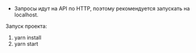 - Запросы идут на API по HTTP, поэтому рекомендуется запускать на localhost.

Запуск проекта:
1. yarn install
2. yarn start
